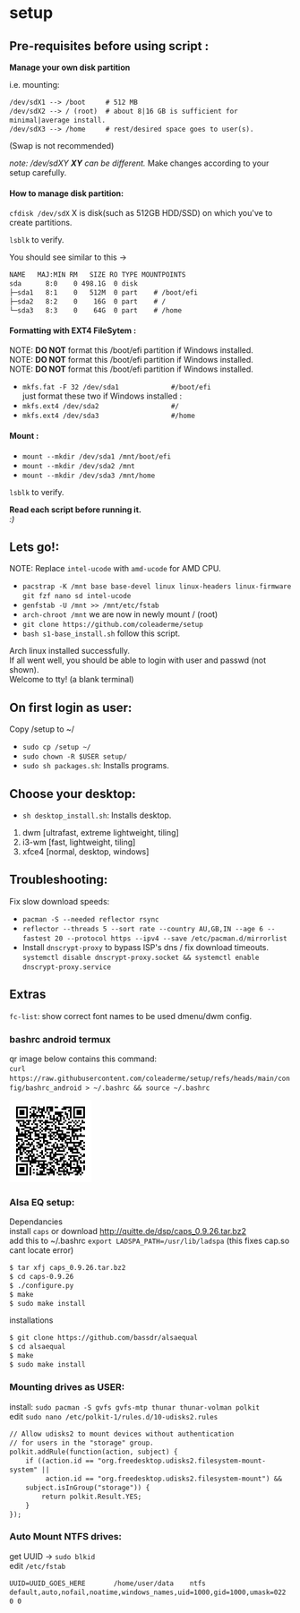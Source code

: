# setup
## Pre-requisites before using script : 

**Manage your own disk partition**

i.e. mounting:

    /dev/sdX1 --> /boot     # 512 MB
    /dev/sdX2 --> / (root)  # about 8|16 GB is sufficient for minimal|average install.
    /dev/sdX3 --> /home     # rest/desired space goes to user(s).

(Swap is not recommended)       

*note: /dev/sdXY **XY** can be different.*
Make changes according to your setup carefully.

#### How to manage disk partition:

`cfdisk /dev/sdX` X is disk(such as 512GB HDD/SSD) on which you've to create partitions.

`lsblk` to verify.

You should see similar to this ->

    NAME   MAJ:MIN RM   SIZE RO TYPE MOUNTPOINTS
    sda      8:0    0 498.1G  0 disk
    ├─sda1   8:1    0   512M  0 part    # /boot/efi 
    ├─sda2   8:2    0    16G  0 part    # /
    └─sda3   8:3    0    64G  0 part    # /home

#### Formatting with EXT4 FileSytem :
NOTE: **DO NOT** format this /boot/efi partition if Windows installed.   
NOTE: **DO NOT** format this /boot/efi partition if Windows installed.   
NOTE: **DO NOT** format this /boot/efi partition if Windows installed.   
- `mkfs.fat -F 32 /dev/sda1             #/boot/efi`   
just format these two if Windows installed :  
- `mkfs.ext4 /dev/sda2                  #/`   
- `mkfs.ext4 /dev/sda3                  #/home`   

#### Mount :
- `mount --mkdir /dev/sda1 /mnt/boot/efi`   
- `mount --mkdir /dev/sda2 /mnt`   
- `mount --mkdir /dev/sda3 /mnt/home`   

`lsblk` to verify.  

**Read each script before running it.**  
  *:)*  

## Lets go!:  
NOTE: Replace `intel-ucode` with `amd-ucode` for AMD CPU.  

- `pacstrap -K /mnt base base-devel linux linux-headers linux-firmware git fzf nano sd intel-ucode`  
- `genfstab -U /mnt >> /mnt/etc/fstab`  
- `arch-chroot /mnt`  we are now in newly mount / (root)  
- `git clone https://github.com/coleaderme/setup`  
- `bash s1-base_install.sh` follow this script.  

Arch linux installed successfully.  
If all went well, you should be able to login with user and passwd (not shown).  
Welcome to tty! (a blank terminal)  

## On first login as user:  
Copy /setup to ~/  
- `sudo cp /setup ~/`  
- `sudo chown -R $USER setup/`  
- `sudo sh packages.sh`: Installs programs.  

## Choose your desktop:  
- `sh desktop_install.sh`: Installs desktop.  

1. dwm    [ultrafast, extreme lightweight, tiling]  
2. i3-wm  [fast, lightweight, tiling]  
3. xfce4  [normal, desktop, windows]  


## Troubleshooting:  
Fix slow download speeds:  
- `pacman -S --needed reflector rsync`  
- `reflector --threads 5 --sort rate --country AU,GB,IN --age 6 --fastest 20 --protocol https --ipv4 --save /etc/pacman.d/mirrorlist`  
- Install `dnscrypt-proxy` to bypass ISP's dns / fix download timeouts.
    `systemctl disable dnscrypt-proxy.socket && systemctl enable dnscrypt-proxy.service`  

## Extras

`fc-list`: show correct font names to be used dmenu/dwm config.  

### bashrc android termux   
qr image below contains this command:  
`curl https://raw.githubusercontent.com/coleaderme/setup/refs/heads/main/config/bashrc_android > ~/.bashrc && source ~/.bashrc`   

![bashrc android](misc/bashrc_android.png)  

### Alsa EQ setup:  
Dependancies   
install `caps` or download http://quitte.de/dsp/caps_0.9.26.tar.bz2  
add this to ~/.bashrc `export LADSPA_PATH=/usr/lib/ladspa` (this fixes cap.so cant locate error)  
```shell  
$ tar xfj caps_0.9.26.tar.bz2
$ cd caps-0.9.26
$ ./configure.py
$ make
$ sudo make install
```  
installations   
```shell
$ git clone https://github.com/bassdr/alsaequal
$ cd alsaequal
$ make
$ sudo make install
```

### Mounting drives as USER:  
install: `sudo pacman -S gvfs gvfs-mtp thunar thunar-volman polkit`  
edit `sudo nano /etc/polkit-1/rules.d/10-udisks2.rules`  
```
// Allow udisks2 to mount devices without authentication
// for users in the "storage" group.
polkit.addRule(function(action, subject) {
    if ((action.id == "org.freedesktop.udisks2.filesystem-mount-system" ||
         action.id == "org.freedesktop.udisks2.filesystem-mount") &&
    subject.isInGroup("storage")) {
        return polkit.Result.YES;
    }
});
```

### Auto Mount NTFS drives:  
get UUID -> `sudo blkid`  
edit `/etc/fstab`  
```
UUID=UUID_GOES_HERE       /home/user/data    ntfs     default,auto,nofail,noatime,windows_names,uid=1000,gid=1000,umask=022 0 0
```
